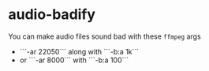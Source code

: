 # audio-badify
You can make audio files sound bad with these ```ffmpeg``` args
<ul>
  <li>```-ar 22050``` along with ```-b:a 1k```</li>
  <li>or ```-ar 8000``` with ```-b:a 100```</li>
</ul>
